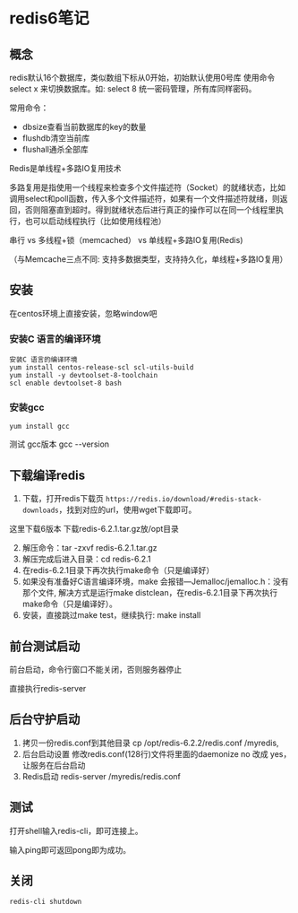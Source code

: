 # redis6笔记

## 概念

redis默认16个数据库，类似数组下标从0开始，初始默认使用0号库
使用命令 select x 来切换数据库。如: select 8 
统一密码管理，所有库同样密码。

常用命令：

- dbsize查看当前数据库的key的数量
- flushdb清空当前库
- flushall通杀全部库

Redis是单线程+多路IO复用技术

多路复用是指使用一个线程来检查多个文件描述符（Socket）的就绪状态，比如调用select和poll函数，传入多个文件描述符，如果有一个文件描述符就绪，则返回，否则阻塞直到超时。得到就绪状态后进行真正的操作可以在同一个线程里执行，也可以启动线程执行（比如使用线程池）

串行   vs   多线程+锁（memcached） vs   单线程+多路IO复用(Redis)

（与Memcache三点不同: 支持多数据类型，支持持久化，单线程+多路IO复用）  


## 安装

在centos环境上直接安装，忽略window吧

### 安装C 语言的编译环境

```base 
安装C 语言的编译环境
yum install centos-release-scl scl-utils-build
yum install -y devtoolset-8-toolchain
scl enable devtoolset-8 bash
```
### 安装gcc

```base 
yum install gcc
```

测试 gcc版本 
gcc --version

## 下载编译redis

1. 下载，打开redis下载页
`https://redis.io/download/#redis-stack-downloads`，找到对应的url，使用wget下载即可。

这里下载6版本
下载redis-6.2.1.tar.gz放/opt目录

2. 解压命令：tar -zxvf redis-6.2.1.tar.gz
3. 解压完成后进入目录：cd redis-6.2.1
4. 在redis-6.2.1目录下再次执行make命令（只是编译好）
5. 如果没有准备好C语言编译环境，make 会报错—Jemalloc/jemalloc.h：没有那个文件, 解决方式是运行make distclean，在redis-6.2.1目录下再次执行make命令（只是编译好）。
6. 安装，直接跳过make test，继续执行: make install

## 前台测试启动

前台启动，命令行窗口不能关闭，否则服务器停止

直接执行redis-server

## 后台守护启动

1. 拷贝一份redis.conf到其他目录
cp  /opt/redis-6.2.2/redis.conf  /myredis, 
2. 后台启动设置
修改redis.conf(128行)文件将里面的daemonize no 改成 yes，让服务在后台启动
3. Redis启动
redis-server /myredis/redis.conf

## 测试

打开shell输入redis-cli，即可连接上。

输入ping即可返回pong即为成功。

## 关闭

```base
redis-cli shutdown
```
